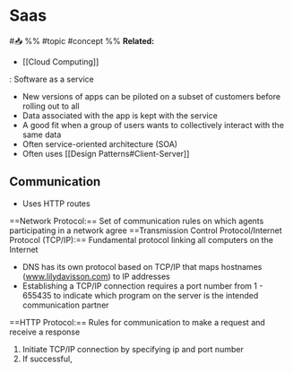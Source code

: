 # Saas
#📥 
%%
#topic
#concept
%%
**Related:**
-  [[Cloud Computing]]


: Software as a service 

- New versions of apps can be piloted on a subset of customers before rolling out to all
- Data associated with the app is kept with the service
- A good fit when a group of users wants to collectively interact with the same data
- Often service-oriented architecture (SOA)
- Often uses [[Design Patterns#Client-Server]]


## Communication
- Uses HTTP routes

==Network Protocol:== Set of communication rules on which agents participating in a network agree 
==Transmission Control Protocol/Internet Protocol (TCP/IP):== Fundamental protocol linking all computers on the Internet 
- DNS has its own protocol based on TCP/IP that maps hostnames (www.lilydavisson.com) to IP addresses
- Establishing a TCP/IP connection requires a port number from 1 - 655435 to indicate which program on the server is the intended communication partner 

==HTTP Protocol:== Rules for communication to make a request and receive a response
1. Initiate TCP/IP connection by specifying ip and port number
2. If successful,  